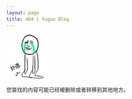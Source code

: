 ```yaml
---
layout: page
title: 404 | Yuguo Blog
---
```


![404](/files/common/404.jpg)

您查找的内容可能已经被删除或者转移到其他地方。
